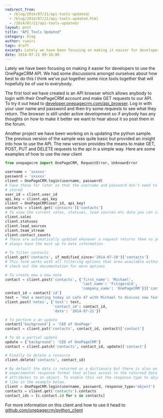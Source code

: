 ```yaml
---
redirect_from:
  - /blog/2014/07/21/api-tools-updated/
  - /blog/2014/07/21/api-tools-updated.html
  - /2014/07/21/api-tools-updated/
layout: post
title: "API Tools Updated"
category: blog
author: ruairi
tags: draft
excerpt: Lately we have been focusing on making it easier for developers to use the OnePageCRM API. We've put together an API browser and a new python client.
date: 2014-07-21 09:18:00
---
```


Lately we have been focusing on making it easier for developers to
use the OnePageCRM API. We had some discussions amongst ourselves about how
best to do this I think we've put together some nice tools together that will hopefully be
of use to everybody.

The first tool we have created is an API browser which allows anybody to login
with their OnePageCRM account and make GET requests to our API. To try it out
head to [developer.onepagecrm.com/api_browser](http://developer.onepagecrm.com/api_browser). 
Log in with your user name and password and then try some requests to see what they return. 
The browser is still under active development so if anybody has any thoughts on how to make it
better we want to hear about it so post them in the forum.

Another project we have been working on is updating the python sample.
The previous version of the sample was quite basic but provided an insight into
how to use the API. The new version provides the means to make GET, POST, PUT
and DELETE requests to the api in a simple way.
Here are some examples of how to use the new client

```python
from onepagecrm import OnePageCRM, RequestError, UnknownError

username = 'xxxxxx'
password = 'xxxxxx'
client = OnePageCRM.login(username, password)
# Save these for later so that the username and password don't need to be
# stored
user_id = client.user_id
api_key = client.api_key
client = OnePageCRM(user_id, api_key)
contacts = client.get('contacts')['contacts']
# To view the current sales, statuses, lead sources etc data you can call
client.sales
client.statuses
client.lead_sources
client.team_stream
client.contact_counts
# These are automatically updated whenever a request returns them so you will
# always have the most up to date information

# To filter contacts
client.get('contacts', if_modified_since='2014-07-10')['contacts']
# This form works with all filtering options that area available within the API
# check out the documentation for more options

# To create new a new note
contact = client.post('contacts', {'first_name': 'Michael',
                                   'last_name': 'Fitzgerald',
                                   'company_name': 'OnePageCRM'})['contact']
contact_id = contact['id']
text = 'Had a meeting today in cafe 47 with Michael to discuss new features'
client.post('notes', {'text': text,
                      'contact_id': contact_id,
                      'date': '2014-07-21'})

# To perform a an update
contact['background'] = 'CEO of OnePage'
contact = client.put('contacts', contact_id, contact)['contact']

# To do a partial update
update = {'background': 'CEO of OnePageCRM'}
contact = client.patch('contacts', contact_id, update)['contact']

# Finally to delete a resource
client.delete('contacts', contact_id)

# By default the data is returned as a dictionary but there is also an
# experimental response format that allows access to the returned data as
# attributes to an object. To enable this set the response type to object
# like in the example below.
client = OnePageCRM.login(username, password, response_type='object')
contacts = client.get('contacts').contacts
contact_ids = [c.contact.id for c in contacts]
```

For more information on this client and how to use it head to [github.com/onepagecrm/python_client](http://github.com/onepagecrm/python_client)

